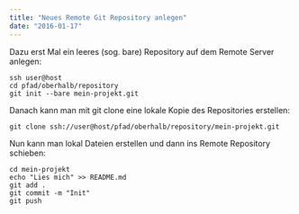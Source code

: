 ```yaml
---
title: "Neues Remote Git Repository anlegen"
date: "2016-01-17"
---
```


Dazu erst Mal ein leeres (sog. bare) Repository auf dem Remote Server anlegen:

```shell
ssh user@host
cd pfad/oberhalb/repository
git init --bare mein-projekt.git
```

Danach kann man mit git clone eine lokale Kopie des Repositories erstellen:

```shell
git clone ssh://user@host/pfad/oberhalb/repository/mein-projekt.git
```

Nun kann man lokal Dateien erstellen und dann ins Remote Repository schieben:

```shell
cd mein-projekt
echo "Lies mich" >> README.md
git add .
git commit -m "Init"
git push
```
